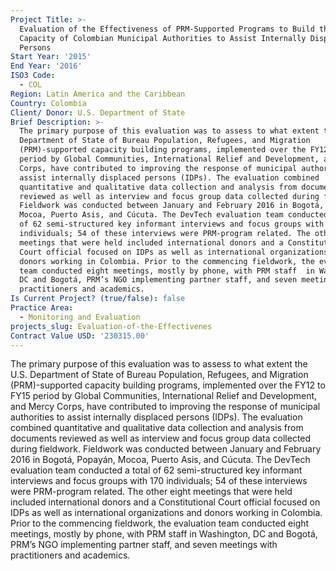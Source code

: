 ```yaml
---
Project Title: >-
  Evaluation of the Effectiveness of PRM-Supported Programs to Build the
  Capacity of Colombian Municipal Authorities to Assist Internally Displaced
  Persons
Start Year: '2015'
End Year: '2016'
ISO3 Code:
  - COL
Region: Latin America and the Caribbean
Country: Colombia
Client/ Donor: U.S. Department of State
Brief Description: >-
  The primary purpose of this evaluation was to assess to what extent the U.S.
  Department of State of Bureau Population, Refugees, and Migration
  (PRM)-supported capacity building programs, implemented over the FY12 to FY15
  period by Global Communities, International Relief and Development, and Mercy
  Corps, have contributed to improving the response of municipal authorities to
  assist internally displaced persons (IDPs). The evaluation combined
  quantitative and qualitative data collection and analysis from documents
  reviewed as well as interview and focus group data collected during fieldwork.
  Fieldwork was conducted between January and February 2016 in Bogotá, Popayán,
  Mocoa, Puerto Asis, and Cúcuta. The DevTech evaluation team conducted a total
  of 62 semi-structured key informant interviews and focus groups with 170
  individuals; 54 of these interviews were PRM-program related. The other eight
  meetings that were held included international donors and a Constitutional
  Court official focused on IDPs as well as international organizations and
  donors working in Colombia. Prior to the commencing fieldwork, the evaluation
  team conducted eight meetings, mostly by phone, with PRM staff  in Washington,
  DC and Bogotá, PRM’s NGO implementing partner staff, and seven meetings with
  practitioners and academics.
Is Current Project? (true/false): false
Practice Area:
  - Monitoring and Evaluation
projects_slug: Evaluation-of-the-Effectivenes
Contract Value USD: '230315.00'
---
```

The primary purpose of this evaluation was to assess to what extent the U.S. Department of State of Bureau Population, Refugees, and Migration (PRM)-supported capacity building programs, implemented over the FY12 to FY15 period by Global Communities, International Relief and Development, and Mercy Corps, have contributed to improving the response of municipal authorities to assist internally displaced persons (IDPs). The evaluation combined quantitative and qualitative data collection and analysis from documents reviewed as well as interview and focus group data collected during fieldwork. Fieldwork was conducted between January and February 2016 in Bogotá, Popayán, Mocoa, Puerto Asis, and Cúcuta. The DevTech evaluation team conducted a total of 62 semi-structured key informant interviews and focus groups with 170 individuals; 54 of these interviews were PRM-program related. The other eight meetings that were held included international donors and a Constitutional Court official focused on IDPs as well as international organizations and donors working in Colombia. Prior to the commencing fieldwork, the evaluation team conducted eight meetings, mostly by phone, with PRM staff  in Washington, DC and Bogotá, PRM’s NGO implementing partner staff, and seven meetings with practitioners and academics.